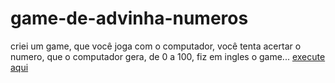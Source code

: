 # game-de-advinha-numeros
 criei um game, que você joga com o computador, você tenta acertar o numero, que o computador gera, de 0 a 100, fiz em ingles o game...
 <a href="https://flaviooprogramador.github.io/game-de-advinha-numeros/">execute aqui</a>
